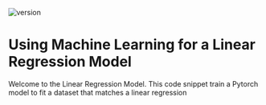 ![version](https://img.shields.io/badge/Last%20Stable%20Release-1.0.0-green?logo=serverfault)

# Using Machine Learning for a Linear Regression Model

Welcome to the Linear Regression Model. This code snippet train a Pytorch model to fit a dataset that matches a linear regression